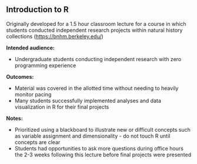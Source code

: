 ## Introduction to R

Originally developed for a 1.5 hour classroom lecture for a course in which students conducted independent research projects within natural history collections (https://bnhm.berkeley.edu/)

**Intended audience:**
* Undergraduate students conducting independent research with zero programming experience

**Outcomes:**
* Material was covered in the allotted time without needing to heavily monitor pacing
* Many students successfully implemented analyses and data visualization in R for their final projects

**Notes:**
* Prioritized using a blackboard to illustrate new or difficult concepts such as variable assignment and dimensionality - do not touch R until concepts are clear
* Students had opportunities to ask more questions during office hours the 2-3 weeks following this lecture before final projects were presented
